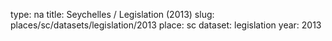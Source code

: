 type: na
title: Seychelles / Legislation (2013)
slug: places/sc/datasets/legislation/2013
place: sc
dataset: legislation
year: 2013
